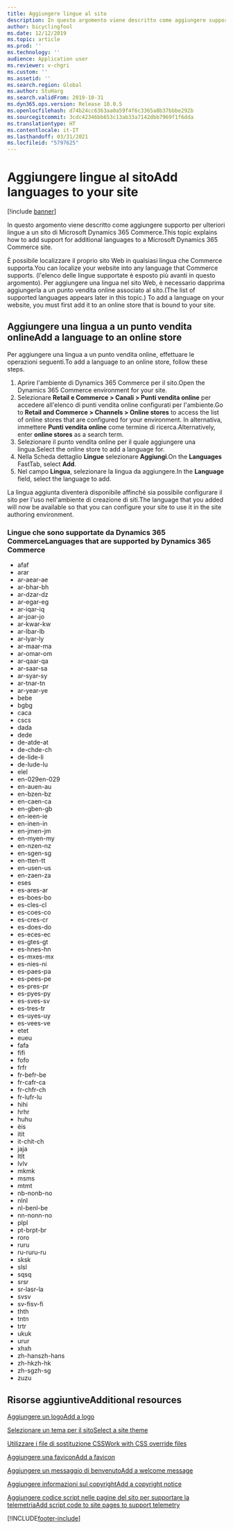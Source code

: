 ```yaml
---
title: Aggiungere lingue al sito
description: In questo argomento viene descritto come aggiungere supporto per ulteriori lingue a un sito di Microsoft Dynamics 365 Commerce.
author: bicyclingfool
ms.date: 12/12/2019
ms.topic: article
ms.prod: ''
ms.technology: ''
audience: Application user
ms.reviewer: v-chgri
ms.custom: ''
ms.assetid: ''
ms.search.region: Global
ms.author: StuHarg
ms.search.validFrom: 2019-10-31
ms.dyn365.ops.version: Release 10.0.5
ms.openlocfilehash: d74b24cc6363aa0a59f4f6c3365a8b37bbbe292b
ms.sourcegitcommit: 3cdc42346bb653c13ab33a7142dbb7969f1f6dda
ms.translationtype: HT
ms.contentlocale: it-IT
ms.lasthandoff: 03/31/2021
ms.locfileid: "5797625"
---
```

# <a name="add-languages-to-your-site"></a><span data-ttu-id="7a015-103">Aggiungere lingue al sito</span><span class="sxs-lookup"><span data-stu-id="7a015-103">Add languages to your site</span></span>

[!include [banner](includes/banner.md)]

<span data-ttu-id="7a015-104">In questo argomento viene descritto come aggiungere supporto per ulteriori lingue a un sito di Microsoft Dynamics 365 Commerce.</span><span class="sxs-lookup"><span data-stu-id="7a015-104">This topic explains how to add support for additional languages to a Microsoft Dynamics 365 Commerce site.</span></span>

<span data-ttu-id="7a015-105">È possibile localizzare il proprio sito Web in qualsiasi lingua che Commerce supporta.</span><span class="sxs-lookup"><span data-stu-id="7a015-105">You can localize your website into any language that Commerce supports.</span></span> <span data-ttu-id="7a015-106">(l'elenco delle lingue supportate è esposto più avanti in questo argomento). Per aggiungere una lingua nel sito Web, è necessario dapprima aggiungerla a un punto vendita online associato al sito.</span><span class="sxs-lookup"><span data-stu-id="7a015-106">(The list of supported languages appears later in this topic.) To add a language on your website, you must first add it to an online store that is bound to your site.</span></span>

## <a name="add-a-language-to-an-online-store"></a><span data-ttu-id="7a015-107">Aggiungere una lingua a un punto vendita online</span><span class="sxs-lookup"><span data-stu-id="7a015-107">Add a language to an online store</span></span>

<span data-ttu-id="7a015-108">Per aggiungere una lingua a un punto vendita online, effettuare le operazioni seguenti.</span><span class="sxs-lookup"><span data-stu-id="7a015-108">To add a language to an online store, follow these steps.</span></span>

1. <span data-ttu-id="7a015-109">Aprire l'ambiente di Dynamics 365 Commerce per il sito.</span><span class="sxs-lookup"><span data-stu-id="7a015-109">Open the Dynamics 365 Commerce environment for your site.</span></span>
1. <span data-ttu-id="7a015-110">Selezionare **Retail e Commerce \> Canali \> Punti vendita online** per accedere all'elenco di punti vendita online configurati per l'ambiente.</span><span class="sxs-lookup"><span data-stu-id="7a015-110">Go to **Retail and Commerce \> Channels \> Online stores** to access the list of online stores that are configured for your environment.</span></span> <span data-ttu-id="7a015-111">In alternativa, immettere **Punti vendita online** come termine di ricerca.</span><span class="sxs-lookup"><span data-stu-id="7a015-111">Alternatively, enter **online stores** as a search term.</span></span>
1. <span data-ttu-id="7a015-112">Selezionare il punto vendita online per il quale aggiungere una lingua.</span><span class="sxs-lookup"><span data-stu-id="7a015-112">Select the online store to add a language for.</span></span>
1. <span data-ttu-id="7a015-113">Nella Scheda dettaglio **Lingue** selezionare **Aggiungi**.</span><span class="sxs-lookup"><span data-stu-id="7a015-113">On the **Languages** FastTab, select **Add**.</span></span>
1. <span data-ttu-id="7a015-114">Nel campo **Lingua**, selezionare la lingua da aggiungere.</span><span class="sxs-lookup"><span data-stu-id="7a015-114">In the **Language** field, select the language to add.</span></span>

<span data-ttu-id="7a015-115">La lingua aggiunta diventerà disponibile affinché sia possibile configurare il sito per l'uso nell'ambiente di creazione di siti.</span><span class="sxs-lookup"><span data-stu-id="7a015-115">The language that you added will now be available so that you can configure your site to use it in the site authoring environment.</span></span>

### <a name="languages-that-are-supported-by-dynamics-365-commerce"></a><span data-ttu-id="7a015-116">Lingue che sono supportate da Dynamics 365 Commerce</span><span class="sxs-lookup"><span data-stu-id="7a015-116">Languages that are supported by Dynamics 365 Commerce</span></span>

- <span data-ttu-id="7a015-117">af</span><span class="sxs-lookup"><span data-stu-id="7a015-117">af</span></span>
- <span data-ttu-id="7a015-118">ar</span><span class="sxs-lookup"><span data-stu-id="7a015-118">ar</span></span>
- <span data-ttu-id="7a015-119">ar-ae</span><span class="sxs-lookup"><span data-stu-id="7a015-119">ar-ae</span></span>
- <span data-ttu-id="7a015-120">ar-bh</span><span class="sxs-lookup"><span data-stu-id="7a015-120">ar-bh</span></span>
- <span data-ttu-id="7a015-121">ar-dz</span><span class="sxs-lookup"><span data-stu-id="7a015-121">ar-dz</span></span>
- <span data-ttu-id="7a015-122">ar-eg</span><span class="sxs-lookup"><span data-stu-id="7a015-122">ar-eg</span></span>
- <span data-ttu-id="7a015-123">ar-iq</span><span class="sxs-lookup"><span data-stu-id="7a015-123">ar-iq</span></span>
- <span data-ttu-id="7a015-124">ar-jo</span><span class="sxs-lookup"><span data-stu-id="7a015-124">ar-jo</span></span>
- <span data-ttu-id="7a015-125">ar-kw</span><span class="sxs-lookup"><span data-stu-id="7a015-125">ar-kw</span></span>
- <span data-ttu-id="7a015-126">ar-lb</span><span class="sxs-lookup"><span data-stu-id="7a015-126">ar-lb</span></span>
- <span data-ttu-id="7a015-127">ar-ly</span><span class="sxs-lookup"><span data-stu-id="7a015-127">ar-ly</span></span>
- <span data-ttu-id="7a015-128">ar-ma</span><span class="sxs-lookup"><span data-stu-id="7a015-128">ar-ma</span></span>
- <span data-ttu-id="7a015-129">ar-om</span><span class="sxs-lookup"><span data-stu-id="7a015-129">ar-om</span></span>
- <span data-ttu-id="7a015-130">ar-qa</span><span class="sxs-lookup"><span data-stu-id="7a015-130">ar-qa</span></span>
- <span data-ttu-id="7a015-131">ar-sa</span><span class="sxs-lookup"><span data-stu-id="7a015-131">ar-sa</span></span>
- <span data-ttu-id="7a015-132">ar-sy</span><span class="sxs-lookup"><span data-stu-id="7a015-132">ar-sy</span></span>
- <span data-ttu-id="7a015-133">ar-tn</span><span class="sxs-lookup"><span data-stu-id="7a015-133">ar-tn</span></span>
- <span data-ttu-id="7a015-134">ar-ye</span><span class="sxs-lookup"><span data-stu-id="7a015-134">ar-ye</span></span>
- <span data-ttu-id="7a015-135">be</span><span class="sxs-lookup"><span data-stu-id="7a015-135">be</span></span>
- <span data-ttu-id="7a015-136">bg</span><span class="sxs-lookup"><span data-stu-id="7a015-136">bg</span></span>
- <span data-ttu-id="7a015-137">ca</span><span class="sxs-lookup"><span data-stu-id="7a015-137">ca</span></span>
- <span data-ttu-id="7a015-138">cs</span><span class="sxs-lookup"><span data-stu-id="7a015-138">cs</span></span>
- <span data-ttu-id="7a015-139">da</span><span class="sxs-lookup"><span data-stu-id="7a015-139">da</span></span>
- <span data-ttu-id="7a015-140">de</span><span class="sxs-lookup"><span data-stu-id="7a015-140">de</span></span>
- <span data-ttu-id="7a015-141">de-at</span><span class="sxs-lookup"><span data-stu-id="7a015-141">de-at</span></span>
- <span data-ttu-id="7a015-142">de-ch</span><span class="sxs-lookup"><span data-stu-id="7a015-142">de-ch</span></span>
- <span data-ttu-id="7a015-143">de-li</span><span class="sxs-lookup"><span data-stu-id="7a015-143">de-li</span></span>
- <span data-ttu-id="7a015-144">de-lu</span><span class="sxs-lookup"><span data-stu-id="7a015-144">de-lu</span></span>
- <span data-ttu-id="7a015-145">el</span><span class="sxs-lookup"><span data-stu-id="7a015-145">el</span></span>
- <span data-ttu-id="7a015-146">en-029</span><span class="sxs-lookup"><span data-stu-id="7a015-146">en-029</span></span>
- <span data-ttu-id="7a015-147">en-au</span><span class="sxs-lookup"><span data-stu-id="7a015-147">en-au</span></span>
- <span data-ttu-id="7a015-148">en-bz</span><span class="sxs-lookup"><span data-stu-id="7a015-148">en-bz</span></span>
- <span data-ttu-id="7a015-149">en-ca</span><span class="sxs-lookup"><span data-stu-id="7a015-149">en-ca</span></span>
- <span data-ttu-id="7a015-150">en-gb</span><span class="sxs-lookup"><span data-stu-id="7a015-150">en-gb</span></span>
- <span data-ttu-id="7a015-151">en-ie</span><span class="sxs-lookup"><span data-stu-id="7a015-151">en-ie</span></span>
- <span data-ttu-id="7a015-152">en-in</span><span class="sxs-lookup"><span data-stu-id="7a015-152">en-in</span></span>
- <span data-ttu-id="7a015-153">en-jm</span><span class="sxs-lookup"><span data-stu-id="7a015-153">en-jm</span></span>
- <span data-ttu-id="7a015-154">en-my</span><span class="sxs-lookup"><span data-stu-id="7a015-154">en-my</span></span>
- <span data-ttu-id="7a015-155">en-nz</span><span class="sxs-lookup"><span data-stu-id="7a015-155">en-nz</span></span>
- <span data-ttu-id="7a015-156">en-sg</span><span class="sxs-lookup"><span data-stu-id="7a015-156">en-sg</span></span>
- <span data-ttu-id="7a015-157">en-tt</span><span class="sxs-lookup"><span data-stu-id="7a015-157">en-tt</span></span>
- <span data-ttu-id="7a015-158">en-us</span><span class="sxs-lookup"><span data-stu-id="7a015-158">en-us</span></span>
- <span data-ttu-id="7a015-159">en-za</span><span class="sxs-lookup"><span data-stu-id="7a015-159">en-za</span></span>
- <span data-ttu-id="7a015-160">es</span><span class="sxs-lookup"><span data-stu-id="7a015-160">es</span></span>
- <span data-ttu-id="7a015-161">es-ar</span><span class="sxs-lookup"><span data-stu-id="7a015-161">es-ar</span></span>
- <span data-ttu-id="7a015-162">es-bo</span><span class="sxs-lookup"><span data-stu-id="7a015-162">es-bo</span></span>
- <span data-ttu-id="7a015-163">es-cl</span><span class="sxs-lookup"><span data-stu-id="7a015-163">es-cl</span></span>
- <span data-ttu-id="7a015-164">es-co</span><span class="sxs-lookup"><span data-stu-id="7a015-164">es-co</span></span>
- <span data-ttu-id="7a015-165">es-cr</span><span class="sxs-lookup"><span data-stu-id="7a015-165">es-cr</span></span>
- <span data-ttu-id="7a015-166">es-do</span><span class="sxs-lookup"><span data-stu-id="7a015-166">es-do</span></span>
- <span data-ttu-id="7a015-167">es-ec</span><span class="sxs-lookup"><span data-stu-id="7a015-167">es-ec</span></span>
- <span data-ttu-id="7a015-168">es-gt</span><span class="sxs-lookup"><span data-stu-id="7a015-168">es-gt</span></span>
- <span data-ttu-id="7a015-169">es-hn</span><span class="sxs-lookup"><span data-stu-id="7a015-169">es-hn</span></span>
- <span data-ttu-id="7a015-170">es-mx</span><span class="sxs-lookup"><span data-stu-id="7a015-170">es-mx</span></span>
- <span data-ttu-id="7a015-171">es-ni</span><span class="sxs-lookup"><span data-stu-id="7a015-171">es-ni</span></span>
- <span data-ttu-id="7a015-172">es-pa</span><span class="sxs-lookup"><span data-stu-id="7a015-172">es-pa</span></span>
- <span data-ttu-id="7a015-173">es-pe</span><span class="sxs-lookup"><span data-stu-id="7a015-173">es-pe</span></span>
- <span data-ttu-id="7a015-174">es-pr</span><span class="sxs-lookup"><span data-stu-id="7a015-174">es-pr</span></span>
- <span data-ttu-id="7a015-175">es-py</span><span class="sxs-lookup"><span data-stu-id="7a015-175">es-py</span></span>
- <span data-ttu-id="7a015-176">es-sv</span><span class="sxs-lookup"><span data-stu-id="7a015-176">es-sv</span></span>
- <span data-ttu-id="7a015-177">es-tr</span><span class="sxs-lookup"><span data-stu-id="7a015-177">es-tr</span></span>
- <span data-ttu-id="7a015-178">es-uy</span><span class="sxs-lookup"><span data-stu-id="7a015-178">es-uy</span></span>
- <span data-ttu-id="7a015-179">es-ve</span><span class="sxs-lookup"><span data-stu-id="7a015-179">es-ve</span></span>
- <span data-ttu-id="7a015-180">et</span><span class="sxs-lookup"><span data-stu-id="7a015-180">et</span></span>
- <span data-ttu-id="7a015-181">eu</span><span class="sxs-lookup"><span data-stu-id="7a015-181">eu</span></span>
- <span data-ttu-id="7a015-182">fa</span><span class="sxs-lookup"><span data-stu-id="7a015-182">fa</span></span>
- <span data-ttu-id="7a015-183">fi</span><span class="sxs-lookup"><span data-stu-id="7a015-183">fi</span></span>
- <span data-ttu-id="7a015-184">fo</span><span class="sxs-lookup"><span data-stu-id="7a015-184">fo</span></span>
- <span data-ttu-id="7a015-185">fr</span><span class="sxs-lookup"><span data-stu-id="7a015-185">fr</span></span>
- <span data-ttu-id="7a015-186">fr-be</span><span class="sxs-lookup"><span data-stu-id="7a015-186">fr-be</span></span>
- <span data-ttu-id="7a015-187">fr-ca</span><span class="sxs-lookup"><span data-stu-id="7a015-187">fr-ca</span></span>
- <span data-ttu-id="7a015-188">fr-ch</span><span class="sxs-lookup"><span data-stu-id="7a015-188">fr-ch</span></span>
- <span data-ttu-id="7a015-189">fr-lu</span><span class="sxs-lookup"><span data-stu-id="7a015-189">fr-lu</span></span>
- <span data-ttu-id="7a015-190">hi</span><span class="sxs-lookup"><span data-stu-id="7a015-190">hi</span></span>
- <span data-ttu-id="7a015-191">hr</span><span class="sxs-lookup"><span data-stu-id="7a015-191">hr</span></span>
- <span data-ttu-id="7a015-192">hu</span><span class="sxs-lookup"><span data-stu-id="7a015-192">hu</span></span>
- <span data-ttu-id="7a015-193">è</span><span class="sxs-lookup"><span data-stu-id="7a015-193">is</span></span>
- <span data-ttu-id="7a015-194">it</span><span class="sxs-lookup"><span data-stu-id="7a015-194">it</span></span>
- <span data-ttu-id="7a015-195">it-ch</span><span class="sxs-lookup"><span data-stu-id="7a015-195">it-ch</span></span>
- <span data-ttu-id="7a015-196">ja</span><span class="sxs-lookup"><span data-stu-id="7a015-196">ja</span></span>
- <span data-ttu-id="7a015-197">lt</span><span class="sxs-lookup"><span data-stu-id="7a015-197">lt</span></span>
- <span data-ttu-id="7a015-198">lv</span><span class="sxs-lookup"><span data-stu-id="7a015-198">lv</span></span>
- <span data-ttu-id="7a015-199">mk</span><span class="sxs-lookup"><span data-stu-id="7a015-199">mk</span></span>
- <span data-ttu-id="7a015-200">ms</span><span class="sxs-lookup"><span data-stu-id="7a015-200">ms</span></span>
- <span data-ttu-id="7a015-201">mt</span><span class="sxs-lookup"><span data-stu-id="7a015-201">mt</span></span>
- <span data-ttu-id="7a015-202">nb-no</span><span class="sxs-lookup"><span data-stu-id="7a015-202">nb-no</span></span>
- <span data-ttu-id="7a015-203">nl</span><span class="sxs-lookup"><span data-stu-id="7a015-203">nl</span></span>
- <span data-ttu-id="7a015-204">nl-be</span><span class="sxs-lookup"><span data-stu-id="7a015-204">nl-be</span></span>
- <span data-ttu-id="7a015-205">nn-no</span><span class="sxs-lookup"><span data-stu-id="7a015-205">nn-no</span></span>
- <span data-ttu-id="7a015-206">pl</span><span class="sxs-lookup"><span data-stu-id="7a015-206">pl</span></span>
- <span data-ttu-id="7a015-207">pt-br</span><span class="sxs-lookup"><span data-stu-id="7a015-207">pt-br</span></span>
- <span data-ttu-id="7a015-208">ro</span><span class="sxs-lookup"><span data-stu-id="7a015-208">ro</span></span>
- <span data-ttu-id="7a015-209">ru</span><span class="sxs-lookup"><span data-stu-id="7a015-209">ru</span></span>
- <span data-ttu-id="7a015-210">ru-ru</span><span class="sxs-lookup"><span data-stu-id="7a015-210">ru-ru</span></span>
- <span data-ttu-id="7a015-211">sk</span><span class="sxs-lookup"><span data-stu-id="7a015-211">sk</span></span>
- <span data-ttu-id="7a015-212">sl</span><span class="sxs-lookup"><span data-stu-id="7a015-212">sl</span></span>
- <span data-ttu-id="7a015-213">sq</span><span class="sxs-lookup"><span data-stu-id="7a015-213">sq</span></span>
- <span data-ttu-id="7a015-214">sr</span><span class="sxs-lookup"><span data-stu-id="7a015-214">sr</span></span>
- <span data-ttu-id="7a015-215">sr-la</span><span class="sxs-lookup"><span data-stu-id="7a015-215">sr-la</span></span>
- <span data-ttu-id="7a015-216">sv</span><span class="sxs-lookup"><span data-stu-id="7a015-216">sv</span></span>
- <span data-ttu-id="7a015-217">sv-fi</span><span class="sxs-lookup"><span data-stu-id="7a015-217">sv-fi</span></span>
- <span data-ttu-id="7a015-218">th</span><span class="sxs-lookup"><span data-stu-id="7a015-218">th</span></span>
- <span data-ttu-id="7a015-219">tn</span><span class="sxs-lookup"><span data-stu-id="7a015-219">tn</span></span>
- <span data-ttu-id="7a015-220">tr</span><span class="sxs-lookup"><span data-stu-id="7a015-220">tr</span></span>
- <span data-ttu-id="7a015-221">uk</span><span class="sxs-lookup"><span data-stu-id="7a015-221">uk</span></span>
- <span data-ttu-id="7a015-222">ur</span><span class="sxs-lookup"><span data-stu-id="7a015-222">ur</span></span>
- <span data-ttu-id="7a015-223">xh</span><span class="sxs-lookup"><span data-stu-id="7a015-223">xh</span></span>
- <span data-ttu-id="7a015-224">zh-hans</span><span class="sxs-lookup"><span data-stu-id="7a015-224">zh-hans</span></span>
- <span data-ttu-id="7a015-225">zh-hk</span><span class="sxs-lookup"><span data-stu-id="7a015-225">zh-hk</span></span>
- <span data-ttu-id="7a015-226">zh-sg</span><span class="sxs-lookup"><span data-stu-id="7a015-226">zh-sg</span></span>
- <span data-ttu-id="7a015-227">zu</span><span class="sxs-lookup"><span data-stu-id="7a015-227">zu</span></span>

## <a name="additional-resources"></a><span data-ttu-id="7a015-228">Risorse aggiuntive</span><span class="sxs-lookup"><span data-stu-id="7a015-228">Additional resources</span></span>

[<span data-ttu-id="7a015-229">Aggiungere un logo</span><span class="sxs-lookup"><span data-stu-id="7a015-229">Add a logo</span></span>](add-logo.md)

[<span data-ttu-id="7a015-230">Selezionare un tema per il sito</span><span class="sxs-lookup"><span data-stu-id="7a015-230">Select a site theme</span></span>](select-site-theme.md)

[<span data-ttu-id="7a015-231">Utilizzare i file di sostituzione CSS</span><span class="sxs-lookup"><span data-stu-id="7a015-231">Work with CSS override files</span></span>](css-override-files.md)

[<span data-ttu-id="7a015-232">Aggiungere una favicon</span><span class="sxs-lookup"><span data-stu-id="7a015-232">Add a favicon</span></span>](add-favicon.md)

[<span data-ttu-id="7a015-233">Aggiungere un messaggio di benvenuto</span><span class="sxs-lookup"><span data-stu-id="7a015-233">Add a welcome message</span></span>](add-welcome-message.md)

[<span data-ttu-id="7a015-234">Aggiungere informazioni sul copyright</span><span class="sxs-lookup"><span data-stu-id="7a015-234">Add a copyright notice</span></span>](add-copyright-notice.md)

[<span data-ttu-id="7a015-235">Aggiungere codice script nelle pagine del sito per supportare la telemetria</span><span class="sxs-lookup"><span data-stu-id="7a015-235">Add script code to site pages to support telemetry</span></span>](add-telemetry.md)


[!INCLUDE[footer-include](../includes/footer-banner.md)]
